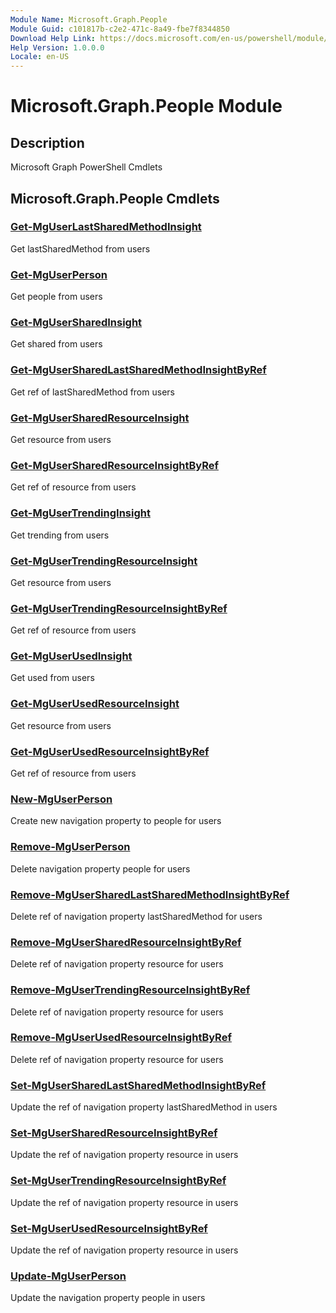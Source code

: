 ```yaml
---
Module Name: Microsoft.Graph.People
Module Guid: c101817b-c2e2-471c-8a49-fbe7f8344850
Download Help Link: https://docs.microsoft.com/en-us/powershell/module/microsoft.graph.people
Help Version: 1.0.0.0
Locale: en-US
---
```


# Microsoft.Graph.People Module
## Description
Microsoft Graph PowerShell Cmdlets

## Microsoft.Graph.People Cmdlets
### [Get-MgUserLastSharedMethodInsight](Get-MgUserLastSharedMethodInsight.md)
Get lastSharedMethod from users

### [Get-MgUserPerson](Get-MgUserPerson.md)
Get people from users

### [Get-MgUserSharedInsight](Get-MgUserSharedInsight.md)
Get shared from users

### [Get-MgUserSharedLastSharedMethodInsightByRef](Get-MgUserSharedLastSharedMethodInsightByRef.md)
Get ref of lastSharedMethod from users

### [Get-MgUserSharedResourceInsight](Get-MgUserSharedResourceInsight.md)
Get resource from users

### [Get-MgUserSharedResourceInsightByRef](Get-MgUserSharedResourceInsightByRef.md)
Get ref of resource from users

### [Get-MgUserTrendingInsight](Get-MgUserTrendingInsight.md)
Get trending from users

### [Get-MgUserTrendingResourceInsight](Get-MgUserTrendingResourceInsight.md)
Get resource from users

### [Get-MgUserTrendingResourceInsightByRef](Get-MgUserTrendingResourceInsightByRef.md)
Get ref of resource from users

### [Get-MgUserUsedInsight](Get-MgUserUsedInsight.md)
Get used from users

### [Get-MgUserUsedResourceInsight](Get-MgUserUsedResourceInsight.md)
Get resource from users

### [Get-MgUserUsedResourceInsightByRef](Get-MgUserUsedResourceInsightByRef.md)
Get ref of resource from users

### [New-MgUserPerson](New-MgUserPerson.md)
Create new navigation property to people for users

### [Remove-MgUserPerson](Remove-MgUserPerson.md)
Delete navigation property people for users

### [Remove-MgUserSharedLastSharedMethodInsightByRef](Remove-MgUserSharedLastSharedMethodInsightByRef.md)
Delete ref of navigation property lastSharedMethod for users

### [Remove-MgUserSharedResourceInsightByRef](Remove-MgUserSharedResourceInsightByRef.md)
Delete ref of navigation property resource for users

### [Remove-MgUserTrendingResourceInsightByRef](Remove-MgUserTrendingResourceInsightByRef.md)
Delete ref of navigation property resource for users

### [Remove-MgUserUsedResourceInsightByRef](Remove-MgUserUsedResourceInsightByRef.md)
Delete ref of navigation property resource for users

### [Set-MgUserSharedLastSharedMethodInsightByRef](Set-MgUserSharedLastSharedMethodInsightByRef.md)
Update the ref of navigation property lastSharedMethod in users

### [Set-MgUserSharedResourceInsightByRef](Set-MgUserSharedResourceInsightByRef.md)
Update the ref of navigation property resource in users

### [Set-MgUserTrendingResourceInsightByRef](Set-MgUserTrendingResourceInsightByRef.md)
Update the ref of navigation property resource in users

### [Set-MgUserUsedResourceInsightByRef](Set-MgUserUsedResourceInsightByRef.md)
Update the ref of navigation property resource in users

### [Update-MgUserPerson](Update-MgUserPerson.md)
Update the navigation property people in users

